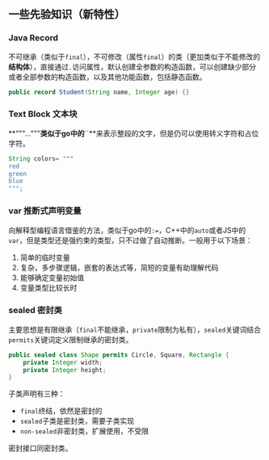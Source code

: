 ## 一些先验知识（新特性）



### Java Record

不可继承（类似于`final`），不可修改（属性`final`）的类（更加类似于不能修改的**结构体**），直接通过`.`访问属性，默认创建全参数的构造函数，可以创建缺少部分或者全部参数的构造函数，以及其他功能函数，包括静态函数。

```java
public record Student(String name, Integer age) {}
```



### Text Block 文本块

**"""..."""**类似于go中的**``**来表示整段的文字，但是仍可以使用转义字符和占位字符。

```java
String colors= """
red
green
blue
""";
```



### var 推断式声明变量

向解释型编程语言借鉴的方法，类似于go中的`:=`，C++中的`auto`或者JS中的`var`，但是类型还是强约束的类型，只不过做了自动推断。一般用于以下场景：

1. 简单的临时变量
2. 复杂，多步骤逻辑，嵌套的表达式等，简短的变量有助理解代码
3. 能够确定变量初始值
4. 变量类型比较长时



### sealed 密封类

主要思想是有限继承（`final`不能继承，`private`限制为私有），`sealed`关键词结合`permits`关键词定义限制继承的密封类。

```java
public sealed class Shape permits Circle, Square, Rectangle {
    private Integer width;
    private Integer height;
}
```

子类声明有三种：

- `final`终结，依然是密封的
- `sealed`子类是密封类，需要子类实现
- `non-sealed`非密封类，扩展使用，不受限

密封接口同密封类。



